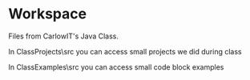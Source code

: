 # Workspace
Files from CarlowIT's Java Class.

In ClassProjects\src you can access small projects we did during class

In ClassExamples\src you can access small code block examples
